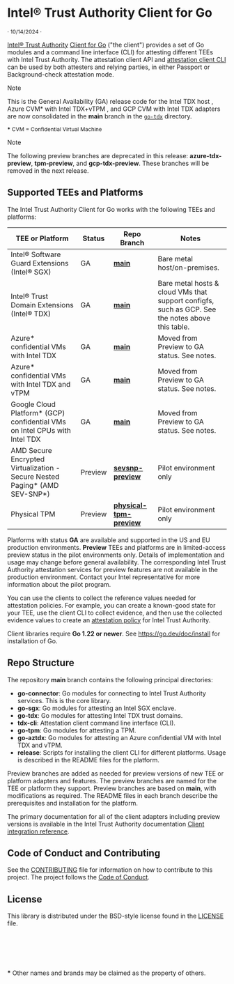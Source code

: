 # Intel® Trust Authority Client for Go

<p style="font-size: 0.875em;">· 10/14/2024 ·</p>

[Intel® Trust Authority](https://www.intel.com/content/www/us/en/security/trust-authority.html) [Client for Go](https://docs.trustauthority.intel.com/main/articles/integrate-go-client.html) ("the client") provides a set of Go modules and a command line interface (CLI) for attesting different TEEs with Intel Trust Authority. The attestation client API and [attestation client CLI](https://docs.trustauthority.intel.com/main/articles/integrate-go-tdx-cli.html) can be used by both attesters and relying parties, in either Passport or Background-check attestation mode. 

> [!NOTE]
> This is the General Availability (GA) release code for the Intel TDX host , Azure CVM\* with Intel TDX+vTPM , and GCP CVM with Intel TDX adapters are now consolidated in the **main** branch in the [`go-tdx`](./go-tdx/) directory. 
<br> <p style="font-size: 0.875em;">**\*** CVM = Confidential Virtual Machine</p>

> [!NOTE]
> The following preview branches are deprecated in this release: **azure-tdx-preview**, **tpm-preview**, and **gcp-tdx-preview**. These branches will be removed in the next release.

## Supported TEEs and Platforms
The Intel Trust Authority Client for Go works with the following TEEs and platforms:

| TEE or Platform | Status | Repo Branch | Notes |
| --- | --- | --- | --- |
| Intel® Software Guard Extensions (Intel® SGX) | GA | [**main**](https://github.com/intel/trustauthority-client-for-go/tree/main/go-sgx) | Bare metal host/on-premises. |
| Intel® Trust Domain Extensions (Intel® TDX) | GA | [**main**](https://github.com/intel/trustauthority-client-for-go/tree/main/go-tdx) | Bare metal hosts & cloud VMs that support configfs, such as GCP. See the notes above this table. |
| Azure\* confidential VMs with Intel TDX | GA | [**main**](https://github.com/intel/trustauthority-client-for-go/tree/main/go-aztdx) | Moved from Preview to GA status. See notes.|
| Azure\* confidential VMs with Intel TDX and vTPM | GA | [**main**](https://github.com/intel/trustauthority-client-for-go/tree/go-tpm) | Moved from Preview to GA status. See notes.|
| Google Cloud Platform\* (GCP) confidential VMs on Intel CPUs with Intel TDX | GA | [**main**](https://github.com/intel/trustauthority-client-for-go/tree/main/go-tdx) | Moved from Preview to GA status. See notes. |
| AMD Secure Encrypted Virtualization - Secure Nested Paging\* (AMD SEV-SNP\*) | Preview | [**sevsnp-preview**](https://github.com/intel/trustauthority-client-for-go/tree/sevsnp-preview) | Pilot environment only |
| Physical TPM | Preview | [**physical-tpm-preview**](https://github.com/intel/trustauthority-client-for-go/tree/physical-tpm-preview) | Pilot environment only |

Platforms with status **GA** are available and supported in the US and EU production environments. **Preview** TEEs and platforms are in limited-access preview status in the pilot environments only. Details of implementation and usage may change before general availability. The corresponding Intel Trust Authority attestation services for preview features are not available in the production environment. Contact your Intel representative for more information about the pilot program.

You can use the clients to collect the reference values needed for attestation policies. For example, you can create a known-good state for your TEE, use the client CLI to collect evidence, and then use the collected evidence values to create an [attestation policy](https://docs.trustauthority.intel.com/main/articles/concept-policy-v2.html) for Intel Trust Authority. 

Client libraries require **Go 1.22 or newer**. See https://go.dev/doc/install for installation of Go.

## Repo Structure

The repository **main** branch contains the following principal directories:

- **go-connector**: Go modules for connecting to Intel Trust Authority services. This is the core library.
- **go-sgx**: Go modules for attesting an Intel SGX enclave. 
- **go-tdx**: Go modules for attesting Intel TDX trust domains.
- **tdx-cli**: Attestation client command line interface (CLI). 
- **go-tpm**: Go modules for attesting a TPM.
- **go-aztdx**: Go modules for attesting an Azure confidential VM with Intel TDX and vTPM.
- **release**: Scripts for installing the client CLI for different platforms. Usage is described in the README files for the platform.

Preview branches are added as needed for preview versions of new TEE or platform adapters and features. The preview branches are named for the TEE or platform they support. Preview branches are based on **main**, with modifications as required. The README files in each branch describe the prerequisites and installation for the platform. 

The primary documentation for all of the client adapters including preview versions is available in the Intel Trust Authority documentation [Client integration reference](https://docs.trustauthority.intel.com/main/articles/integrate-overview.html).

## Code of Conduct and Contributing

See the [CONTRIBUTING](./CONTRIBUTING.md) file for information on how to contribute to this project. The project follows the [ Code of Conduct](./CODE_OF_CONDUCT.md).

## License

This library is distributed under the BSD-style license found in the [LICENSE](./LICENSE)
file.

<br><br>
---
**\*** Other names and brands may be claimed as the property of others.

<!--- links --->
